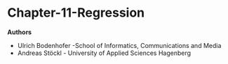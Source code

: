 # Chapter-11-Regression
**Authors**
* Ulrich Bodenhofer -School of Informatics, Communications and Media
* Andreas Stöckl - University of Applied Sciences Hagenberg
